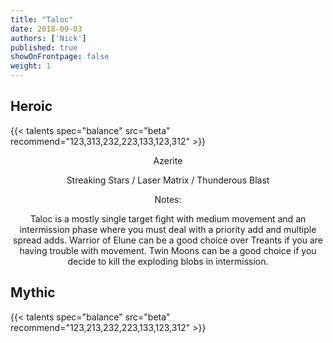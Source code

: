 ```yaml
---
title: "Taloc"
date: 2018-09-03
authors: ['Nick']
published: true
showOnFrontpage: false
weight: 1
---
```



## Heroic

{{< talents spec="balance" src="beta" recommend="123,313,232,223,133,123,312" >}}

<center>
Azerite

Streaking Stars / Laser Matrix / Thunderous Blast


Notes:

Taloc is a mostly single target fight with medium movement and an intermission phase where you must deal with a priority add and multiple spread adds. Warrior of Elune can be a good choice over Treants if you are having trouble with movement. Twin Moons can be a good choice if you decide to kill the exploding blobs in intermission.
</center>


## Mythic

{{< talents spec="balance" src="beta" recommend="123,213,232,223,133,123,312" >}}

